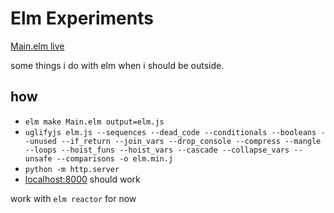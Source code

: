 # Elm Experiments

[Main.elm live](https://argshook.github.io/elm-experiments)

some things i do with elm when i should be outside.

## how

* `elm make Main.elm output=elm.js`
* `uglifyjs elm.js --sequences --dead_code --conditionals --booleans --unused --if_return --join_vars --drop_console --compress --mangle --loops --hoist_funs --hoist_vars --cascade --collapse_vars --unsafe --comparisons -o elm.min.j`
* `python -m http.server`
* [localhost:8000](http://localhost:8000) should work


work with `elm reactor` for now

